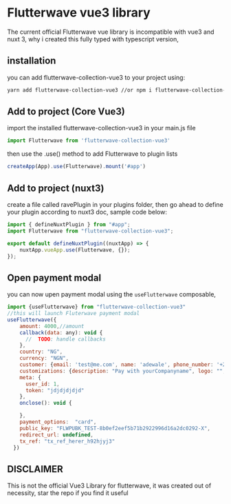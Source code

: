 # Flutterwave vue3 library

The current official Flutterwave vue library is incompatible with vue3 and nuxt 3, why i created this fully typed with typescript version, 


## installation

you can add flutterwave-collection-vue3 to your project using:

```bash
yarn add flutterwave-collection-vue3 //or npm i flutterwave-collection-vue3
```

## Add to project (Core Vue3)

import the installed flutterwave-collection-vue3 in your main.js file

```javascript
import Flutterwave from 'flutterwave-collection-vue3'
```

then use the .use() method to add Flutterwave to plugin lists

```javascript
createApp(App).use(Flutterwave).mount('#app')
```


## Add to project (nuxt3)

create a file called ravePlugin in your plugins folder, then go ahead to define your plugin according to nuxt3 doc, sample code below:

```javascript
import { defineNuxtPlugin } from "#app";
import Flutterwave from "flutterwave-collection-vue3";

export default defineNuxtPlugin((nuxtApp) => {
    nuxtApp.vueApp.use(Flutterwave, {});
});
```

## Open payment modal

you can now upen payment modal using the `useFlutterwave` composable,

```javascript
import {useFlutterwave} from "flutterwave-collection-vue3"
//this will launch Fluterwave payment modal
useFlutterwave({
    amount: 4000,//amount
    callback(data: any): void {
      //  TODO: handle callbacks
    },
    country: "NG",
    currency: "NGN",
    customer: {email: 'test@me.com', name: 'adewale', phone_number: '+2347086967055'},
    customizations: {description: "Pay with yourCompanyname", logo: "", title: "YourCompany"},
    meta: {
      user_id: 1,
      token: "jdjdjdjdjd"
    },
    onclose(): void {

    },
    payment_options:  "card",
    public_key: "FLWPUBK_TEST-8b0ef2eef5b71b2922996d16a2dc0292-X",
    redirect_url: undefined,
    tx_ref: "tx_ref_herer_h92hjyj3"
  })

```

## DISCLAIMER

This is not the official Vue3 Library for flutterwave, it was created out of necessity, star the repo if you find it useful
